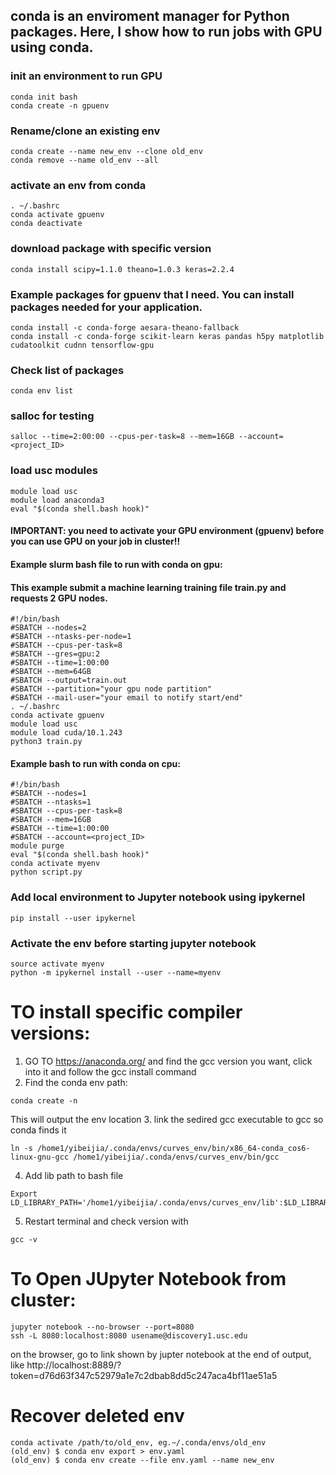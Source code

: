 ## conda is an enviroment manager for Python packages. Here, I show how to run jobs with GPU using conda.

### init an environment to run GPU
```
conda init bash
conda create -n gpuenv
```
### Rename/clone an existing env
```
conda create --name new_env --clone old_env 
conda remove --name old_env --all
```
### activate an env from conda
```
. ~/.bashrc
conda activate gpuenv
conda deactivate 
```
### download package with specific version 
```
conda install scipy=1.1.0 theano=1.0.3 keras=2.2.4 
```
### Example packages for gpuenv that I need. You can install packages needed for your application.
```
conda install -c conda-forge aesara-theano-fallback 
conda install -c conda-forge scikit-learn keras pandas h5py matplotlib cudatoolkit cudnn tensorflow-gpu
```
### Check list of packages
```
conda env list
```

### salloc for testing
```
salloc --time=2:00:00 --cpus-per-task=8 --mem=16GB --account=<project_ID>
```
### load usc modules
```
module load usc
module load anaconda3
eval "$(conda shell.bash hook)"
```
#### IMPORTANT: you need to activate your GPU environment (gpuenv) before you can use GPU on your job in cluster!!
#### Example slurm bash file to run with conda on gpu:
#### This example submit a machine learning training file train.py and requests 2 GPU nodes.
```
#!/bin/bash
#SBATCH --nodes=2
#SBATCH --ntasks-per-node=1
#SBATCH --cpus-per-task=8
#SBATCH --gres=gpu:2
#SBATCH --time=1:00:00
#SBATCH --mem=64GB
#SBATCH --output=train.out
#SBATCH --partition="your gpu node partition"
#SBATCH --mail-user="your email to notify start/end"
. ~/.bashrc
conda activate gpuenv
module load usc
module load cuda/10.1.243
python3 train.py
```
#### Example bash to run with conda on cpu:
```
#!/bin/bash
#SBATCH --nodes=1
#SBATCH --ntasks=1
#SBATCH --cpus-per-task=8
#SBATCH --mem=16GB
#SBATCH --time=1:00:00
#SBATCH --account=<project_ID>
module purge
eval "$(conda shell.bash hook)"
conda activate myenv
python script.py
```

### Add local environment to Jupyter notebook using ipykernel
```
pip install --user ipykernel
```
### Activate the env before starting jupyter notebook
```
source activate myenv
python -m ipykernel install --user --name=myenv
```

# TO install specific compiler versions: 
1. GO TO https://anaconda.org/ and find the gcc version you want, click into it and follow the gcc install command
2. Find the conda env path:
```
conda create -n 
```
This will output the env location
3. link the sedired gcc executable to gcc so conda finds it
```
ln -s /home1/yibeijia/.conda/envs/curves_env/bin/x86_64-conda_cos6-linux-gnu-gcc /home1/yibeijia/.conda/envs/curves_env/bin/gcc
```
4. Add lib path to bash file

```
Export LD_LIBRARY_PATH='/home1/yibeijia/.conda/envs/curves_env/lib':$LD_LIBRARY_PATH

```
5. Restart terminal and check version with
```
gcc -v
```

# To Open JUpyter Notebook from cluster:

```
jupyter notebook --no-browser --port=8080
ssh -L 8080:localhost:8080 usename@discovery1.usc.edu
```

on the browser, go to link shown by jupter notebook at the end of output, like
http://localhost:8889/?token=d76d63f347c52979a1e7c2dbab8dd5c247aca4bf11ae51a5

# Recover deleted env

```
conda activate /path/to/old_env, eg.~/.conda/envs/old_env
(old_env) $ conda env export > env.yaml
(old_env) $ conda env create --file env.yaml --name new_env
```
